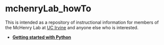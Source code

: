 # mchenryLab_howTo

This is intended as a repository of instructional information for members of the McHenry Lab at [UC Irvine](https://www.uci.edu) and anyone else who is interested.

 - **[Getting started with Python](python_start.md)**